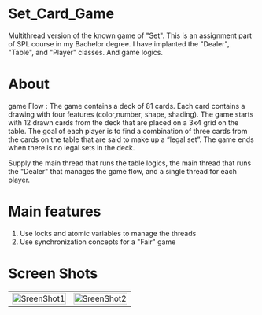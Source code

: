 # Set_Card_Game

Multithread version of the known game of "Set". This is an assignment part of SPL course in my Bachelor degree. I have implanted the "Dealer", "Table", and "Player" classes.  And game logics. 

# About

game Flow : The game contains a deck of 81 cards. Each card contains a drawing with four features (color,number, shape, shading). The game starts with 12 drawn cards from the deck that are placed on a 3x4 grid on the table. The goal of each player is to find a combination of three cards from the cards on the table that are said to make up a “legal set”. The game ends when there is no legal sets in the deck.

Supply the main thread that runs the table logics, the main thread that runs the "Dealer" that manages the game flow, and a single thread for each player.


# Main features 
1.	Use locks and atomic variables to manage the threads 
2.	Use synchronization concepts for a "Fair" game


# Screen Shots
| | |
|:-------------------------:|:-------------------------:|
|<img style="max-width:200px; width:100%"  src="https://user-images.githubusercontent.com/101994161/210243150-375851f9-1921-427d-8721-0e0f52953b42.png" alt="SreenShot1" >|<img style="max-width:200px; width:100%"  src="https://user-images.githubusercontent.com/101994161/210243154-e6b83830-a6ad-4c05-8855-7c7bc95fa58a.png" alt="SreenShot2" >



